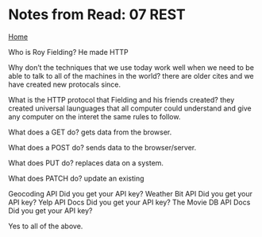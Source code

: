 # Notes from Read: 07 REST
[Home](README.md)


Who is Roy Fielding?
He made HTTP 

Why don’t the techniques that we use today work well when we need to be able to talk to all of the machines in the world?
there are older cites and we have created new protocals since.

What is the HTTP protocol that Fielding and his friends created?
they created universal launguages that all computer could understand and give any computer on the interet the same rules to follow.

What does a GET do?
gets data from the browser.

What does a POST do?
sends data to the browser/server.

What does PUT do?
replaces data on a system.

What does PATCH do?
update an existing 

Geocoding API
Did you get your API key?
Weather Bit API
Did you get your API key?
Yelp API Docs
Did you get your API key?
The Movie DB API Docs
Did you get your API key?

Yes to all of the above.